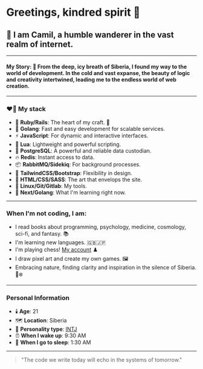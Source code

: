 # Greetings, kindred spirit 👋

## 🌿 I am Camil, a humble wanderer in the vast realm of internet.

---

#### My Story: 🌲 From the deep, icy breath of Siberia, I found my way to the world of development. In the cold and vast expanse, the beauty of logic and creativity intertwined, leading me to the endless world of web creation.

---

### ❤️‍🔥 My stack

- 💎 **Ruby/Rails**: The heart of my craft. 🦋
- 🐹 **Golang**: Fast and easy development for scalable services.
- ⚡ **JavaScript**: For dynamic and interactive interfaces.
- 🌚 **Lua**: Lightweight and powerful scripting.
- 🐘 **PostgreSQL**: A powerful and reliable data custodian.
- 🔥 **Redis**: Instant access to data.
- 📦 **RabbitMQ/Sidekiq**: For background processes.
- 🎨 **TailwindCSS/Bootstrap**: Flexibility in design.
- 🔌 **HTML/CSS/SASS**: The art that envelops the site.
- 🔧 **Linux/Git/Gitlab**: My tools.
- 🔬 **Next/Golang**: What I'm learning right now.

--- 
### When I'm not coding, I am:

- I read books about programming, psychology, medicine, cosmology, sci-fi, and fantasy. 📚
- I'm learning new languages. 🇬🇧🇯🇵
- I'm playing chess! [My account](https://www.chess.com/member/acm-wq) ♟️
- I draw pixel art and create my own games. 🖼️
- Embracing nature, finding clarity and inspiration in the silence of Siberia. 🌲❄️

---
### Personal Information

- 🕯️ **Age**: 21  
- 🗺️ **Location**: Siberia  
- 🧠 **Personality type**: [INTJ](https://www.16personalities.com/intj-personality)
- ⏰ **When I wake up**: 9:30 AM 
- 🌙 **When I go to sleep**: 1:30 AM  


---
> "The code we write today will echo in the systems of tomorrow."
